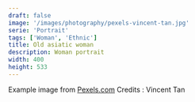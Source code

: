 ```yaml
---
draft: false
image: '/images/photography/pexels-vincent-tan.jpg'
serie: 'Portrait'
tags: ['Woman', 'Ethnic']
title: Old asiatic woman
description: Woman portrait
width: 400
height: 533
---
```


Example image from [Pexels.com](http://www.pexels.com)
Credits : Vincent Tan
